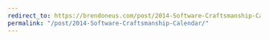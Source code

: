 ```yaml
---
redirect_to: https://brendoneus.com/post/2014-Software-Craftsmanship-Calendar/
permalink: "/post/2014-Software-Craftsmanship-Calendar/"
---
```

